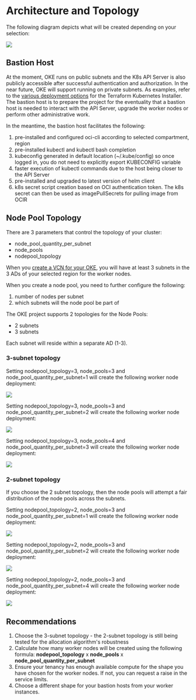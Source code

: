 [example network resource configuration]:https://docs.us-phoenix-1.oraclecloud.com/Content/ContEng/Concepts/contengnetworkconfigexample.htm
[helm]:https://www.helm.sh/
[terraformkubernetesinstaller]: https://github.com/oracle/terraform-kubernetes-installer/blob/master/docs/input-variables.md#network-access-configuration

# Architecture and Topology

The following diagram depicts what will be created depending on your selection:

![](./images/tfokesample.png)

## Bastion Host

At the moment, OKE runs on public subnets and the K8s API Server is also publicly accessible after successful authentication and authorization. In the near future, OKE will support running on private subnets. As examples, refer to the [various deployment options][terraformkubernetesinstaller] for the Terraform Kubernetes Installer. The bastion host is to prepare the project for the eventuality that a bastion host is needed to interact with the API Server, upgrade the worker nodes or perform other administrative work.

In the meantime, the bastion host facilitates the following:

1. pre-installed and configured oci-cli according to selected compartment, region
2. pre-installed kubectl and kubectl bash completion
3. kubeconfig generated in default location (~/.kube/config) so once logged in, you do not need to explicitly export KUBECONFIG variable
4. faster execution of kubectl commands due to the host being closer to the API Server
5. pre-installed and upgraded to latest version of helm client
11. k8s secret script creation based on OCI authentication token. The k8s secret can then be used as imagePullSecrets for pulling image from OCIR

## Node Pool Topology

There are 3 parameters that control the topology of your cluster:

- node_pool_quantity_per_subnet
- node_pools
- nodepool_topology

When you [create a VCN for your OKE][example network resource configuration], you will have at least 3 subnets in the 3 ADs of your selected region for the worker nodes.

When you create a node pool, you need to further configure the following:

1. number of nodes per subnet
2. which subnets will the node pool be part of

The OKE project supports 2 topologies for the Node Pools:

- 2 subnets
- 3 subnets

Each subnet will reside within a separate AD (1-3).

### 3-subnet topology
Setting nodepool_topology=3, node_pools=3 and node_pool_quantity_per_subnet=1 will create the following worker node deployment:

![](./images/331.png)

Setting nodepool_topology=3, node_pools=3 and node_pool_quantity_per_subnet=2 will create the following worker node deployment:

![](./images/332.png)

Setting nodepool_topology=3, node_pools=4 and node_pool_quantity_per_subnet=3 will create the following worker node deployment:

![](./images/343.png)

### 2-subnet topology
If you choose the 2 subnet topology, then the node pools will attempt a fair distribution of the node pools across the subnets.

Setting nodepool_topology=2, node_pools=3 and node_pool_quantity_per_subnet=1 will create the following worker node deployment:

![](./images/231.png)

Setting nodepool_topology=2, node_pools=3 and node_pool_quantity_per_subnet=2 will create the following worker node deployment:

![](./images/232.png)

Setting nodepool_topology=2, node_pools=3 and node_pool_quantity_per_subnet=4 will create the following worker node deployment:

![](./images/234.png)

## Recommendations

1. Choose the 3-subnet topology - the 2-subnet topology is still being tested for the allocation algorithm's robustness
2. Calculate how many worker nodes will be created using the following formula: **nodepool_topology** x **node_pools** x **node_pool_quantity_per_subnet**
3. Ensure your tenancy has enough available compute for the shape you have chosen for the worker nodes. If not, you can request a raise in the service limits.
4. Choose a different shape for your bastion hosts from your worker instances.